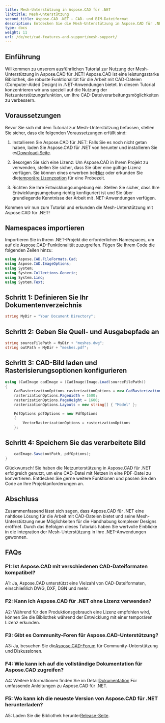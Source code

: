 ```yaml
---
title: Mesh-Unterstützung in Aspose.CAD für .NET
linktitle: Mesh-Unterstützung
second_title: Aspose.CAD .NET – CAD- und BIM-Dateiformat
description: Entdecken Sie die Mesh-Unterstützung in Aspose.CAD für .NET mit unserem Schritt-für-Schritt-Tutorial. Konvertieren Sie CAD-Dateien mühelos in PDF.
type: docs
weight: 11
url: /de/net/cad-features-and-support/mesh-support/
---
```

## Einführung

Willkommen zu unserem ausführlichen Tutorial zur Nutzung der Mesh-Unterstützung in Aspose.CAD für .NET! Aspose.CAD ist eine leistungsstarke Bibliothek, die robuste Funktionalität für die Arbeit mit CAD-Dateien (Computer-Aided Design) in .NET-Anwendungen bietet. In diesem Tutorial konzentrieren wir uns speziell auf die Nutzung der Netzunterstützungsfunktion, um Ihre CAD-Dateiverarbeitungsmöglichkeiten zu verbessern.

## Voraussetzungen

Bevor Sie sich mit dem Tutorial zur Mesh-Unterstützung befassen, stellen Sie sicher, dass die folgenden Voraussetzungen erfüllt sind:

1. Installieren Sie Aspose.CAD für .NET: Falls Sie es noch nicht getan haben, laden Sie Aspose.CAD für .NET von herunter und installieren Sie es[Download-Seite](https://releases.aspose.com/cad/net/).

2.  Besorgen Sie sich eine Lizenz: Um Aspose.CAD in Ihrem Projekt zu verwenden, stellen Sie sicher, dass Sie über eine gültige Lizenz verfügen. Sie können eines erwerben bei[Hier](https://purchase.aspose.com/buy) oder erkunden Sie die[temporäre Lizenzoption](https://purchase.aspose.com/temporary-license/) für eine Probezeit.

3. Richten Sie Ihre Entwicklungsumgebung ein: Stellen Sie sicher, dass Ihre Entwicklungsumgebung richtig konfiguriert ist und Sie über grundlegende Kenntnisse der Arbeit mit .NET-Anwendungen verfügen.

Kommen wir nun zum Tutorial und erkunden die Mesh-Unterstützung mit Aspose.CAD für .NET!

## Namespaces importieren

Importieren Sie in Ihrem .NET-Projekt die erforderlichen Namespaces, um auf die Aspose.CAD-Funktionalität zuzugreifen. Fügen Sie Ihrem Code die folgenden Zeilen hinzu:

```csharp
using Aspose.CAD.FileFormats.Cad;
using Aspose.CAD.ImageOptions;
using System;
using System.Collections.Generic;
using System.Linq;
using System.Text;

```

## Schritt 1: Definieren Sie Ihr Dokumentenverzeichnis

```csharp
string MyDir = "Your Document Directory";
```

## Schritt 2: Geben Sie Quell- und Ausgabepfade an

```csharp
string sourceFilePath = MyDir + "meshes.dwg";
string outPath = MyDir + "meshes.pdf";
```

## Schritt 3: CAD-Bild laden und Rasterisierungsoptionen konfigurieren

```csharp
using (CadImage cadImage = (CadImage)Image.Load(sourceFilePath))
{
    CadRasterizationOptions rasterizationOptions = new CadRasterizationOptions();
    rasterizationOptions.PageWidth = 1600;
    rasterizationOptions.PageHeight = 1600;
    rasterizationOptions.Layouts = new string[] { "Model" };

    PdfOptions pdfOptions = new PdfOptions
    {
        VectorRasterizationOptions = rasterizationOptions
    };
```

## Schritt 4: Speichern Sie das verarbeitete Bild

```csharp
    cadImage.Save(outPath, pdfOptions);
}
```

Glückwunsch! Sie haben die Netzunterstützung in Aspose.CAD für .NET erfolgreich genutzt, um eine CAD-Datei mit Netzen in eine PDF-Datei zu konvertieren. Entdecken Sie gerne weitere Funktionen und passen Sie den Code an Ihre Projektanforderungen an.

## Abschluss

Zusammenfassend lässt sich sagen, dass Aspose.CAD für .NET eine nahtlose Lösung für die Arbeit mit CAD-Dateien bietet und seine Mesh-Unterstützung neue Möglichkeiten für die Handhabung komplexer Designs eröffnet. Durch das Befolgen dieses Tutorials haben Sie wertvolle Einblicke in die Integration der Mesh-Unterstützung in Ihre .NET-Anwendungen gewonnen.

## FAQs

### F1: Ist Aspose.CAD mit verschiedenen CAD-Dateiformaten kompatibel?

A1: Ja, Aspose.CAD unterstützt eine Vielzahl von CAD-Dateiformaten, einschließlich DWG, DXF, DGN und mehr.

### F2: Kann ich Aspose.CAD für .NET ohne Lizenz verwenden?

A2: Während für den Produktionsgebrauch eine Lizenz empfohlen wird, können Sie die Bibliothek während der Entwicklung mit einer temporären Lizenz erkunden.

### F3: Gibt es Community-Foren für Aspose.CAD-Unterstützung?

 A3: Ja, besuchen Sie die[Aspose.CAD-Forum](https://forum.aspose.com/c/cad/19) für Community-Unterstützung und Diskussionen.

### F4: Wie kann ich auf die vollständige Dokumentation für Aspose.CAD zugreifen?

 A4: Weitere Informationen finden Sie im Detail[Dokumentation](https://reference.aspose.com/cad/net/) Für umfassende Anleitungen zu Aspose.CAD für .NET.

### F5: Wo kann ich die neueste Version von Aspose.CAD für .NET herunterladen?

 A5: Laden Sie die Bibliothek herunter[Release-Seite](https://releases.aspose.com/cad/net/).
